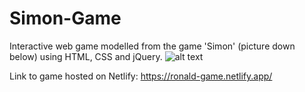 # Simon-Game
Interactive web game modelled from the game 'Simon' (picture down below) using HTML, CSS and jQuery. 
 ![alt text](https://www.memozor.com/templates/memoire/images/articles/zoom/simon_official_vintage_mb_box_and_game.jpg)
 
Link to game hosted on Netlify:
https://ronald-game.netlify.app/
